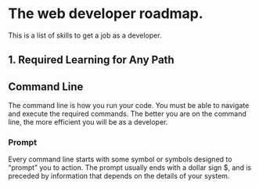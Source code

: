 # The web developer roadmap.
This is a list of skills to get a job as a developer.

## 1. Required Learning for Any Path
## Command Line
The command line is how you run your code. You must be able to navigate and execute the required commands. The better you are on the command line, the more efficient you will be as a developer.
### Prompt
Every command line starts with some symbol or symbols designed to “prompt” you to action. The prompt usually ends with a dollar sign $, and is preceded by information that depends on the details of your system.

